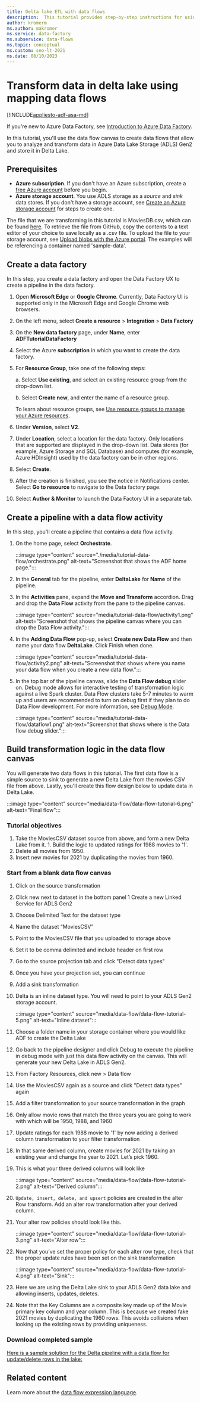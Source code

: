 ```yaml
---
title: Delta lake ETL with data flows
description:  This tutorial provides step-by-step instructions for using data flows to transform and analyze data in delta lake
author: kromerm
ms.author: makromer
ms.service: data-factory
ms.subservice: data-flows
ms.topic: conceptual
ms.custom: seo-lt-2021
ms.date: 08/10/2023
---
```


# Transform data in delta lake using mapping data flows

[!INCLUDE[appliesto-adf-asa-md](includes/appliesto-adf-asa-md.md)]

If you're new to Azure Data Factory, see [Introduction to Azure Data Factory](introduction.md).

In this tutorial, you'll use the data flow canvas to create data flows that allow you to analyze and transform data in Azure Data Lake Storage (ADLS) Gen2 and store it in Delta Lake.

## Prerequisites
* **Azure subscription**. If you don't have an Azure subscription, create a [free Azure account](https://azure.microsoft.com/free/) before you begin.
* **Azure storage account**. You use ADLS storage as a *source* and *sink* data stores. If you don't have a storage account, see [Create an Azure storage account](../storage/common/storage-account-create.md) for steps to create one.

The file that we are transforming in this tutorial is MoviesDB.csv, which can be found [here](https://github.com/kromerm/adfdataflowdocs/blob/master/sampledata/moviesDB2.csv). To retrieve the file from GitHub, copy the contents to a text editor of your choice to save locally as a .csv file. To upload the file to your storage account, see [Upload blobs with the Azure portal](../storage/blobs/storage-quickstart-blobs-portal.md). The examples will be referencing a container named 'sample-data'.

## Create a data factory

In this step, you create a data factory and open the Data Factory UX to create a pipeline in the data factory.

1. Open **Microsoft Edge** or **Google Chrome**. Currently, Data Factory UI is supported only in the Microsoft Edge and Google Chrome web browsers.
1. On the left menu, select **Create a resource** > **Integration** > **Data Factory**
1. On the **New data factory** page, under **Name**, enter **ADFTutorialDataFactory**
1. Select the Azure **subscription** in which you want to create the data factory.
1. For **Resource Group**, take one of the following steps:

    a. Select **Use existing**, and select an existing resource group from the drop-down list.

    b. Select **Create new**, and enter the name of a resource group. 
         
    To learn about resource groups, see [Use resource groups to manage your Azure resources](../azure-resource-manager/management/overview.md). 
1. Under **Version**, select **V2**.
1. Under **Location**, select a location for the data factory. Only locations that are supported are displayed in the drop-down list. Data stores (for example, Azure Storage and SQL Database) and computes (for example, Azure HDInsight) used by the data factory can be in other regions.
1. Select **Create**.
1. After the creation is finished, you see the notice in Notifications center. Select **Go to resource** to navigate to the Data factory page.
1. Select **Author & Monitor** to launch the Data Factory UI in a separate tab.

## Create a pipeline with a data flow activity

In this step, you'll create a pipeline that contains a data flow activity.

1. On the home page, select **Orchestrate**.

   :::image type="content" source="./media/tutorial-data-flow/orchestrate.png" alt-text="Screenshot that shows the ADF home page.":::

1. In the **General** tab for the pipeline, enter **DeltaLake** for **Name** of the pipeline.
1. In the **Activities** pane, expand the **Move and Transform** accordion. Drag and drop the **Data Flow** activity from the pane to the pipeline canvas.

    :::image type="content" source="media/tutorial-data-flow/activity1.png" alt-text="Screenshot that shows the pipeline canvas where you can drop the Data Flow activity.":::
1. In the **Adding Data Flow** pop-up, select **Create new Data Flow** and then name your data flow **DeltaLake**. Click Finish when done.

    :::image type="content" source="media/tutorial-data-flow/activity2.png" alt-text="Screenshot that shows where you name your data flow when you create a new data flow.":::
1. In the top bar of the pipeline canvas, slide the **Data Flow debug** slider on. Debug mode allows for interactive testing of transformation logic against a live Spark cluster. Data Flow clusters take 5-7 minutes to warm up and users are recommended to turn on debug first if they plan to do Data Flow development. For more information, see [Debug Mode](concepts-data-flow-debug-mode.md).

    :::image type="content" source="media/tutorial-data-flow/dataflow1.png" alt-text="Screenshot that shows where is the Data flow debug slider.":::

## Build transformation logic in the data flow canvas

You will generate two data flows in this tutorial. The first data flow is a simple source to sink to generate a new Delta Lake from the movies CSV file from above. Lastly, you'll create this flow design below to update data in Delta Lake.

:::image type="content" source="media/data-flow/data-flow-tutorial-6.png" alt-text="Final flow":::

### Tutorial objectives

1. Take the MoviesCSV dataset source from above, and form a new Delta Lake from it.
1. Build the logic to updated ratings for 1988 movies to '1'.
1. Delete all movies from 1950.
1. Insert new movies for 2021 by duplicating the movies from 1960.

### Start from a blank data flow canvas

1. Click on the source transformation
1. Click new next to dataset in the bottom panel
1  Create a new Linked Service for ADLS Gen2
1. Choose Delimited Text for the dataset type
1. Name the dataset “MoviesCSV” 
1. Point to the MoviesCSV file that you uploaded to storage above
1. Set it to be comma delimited and include header on first row 
1. Go to the source projection tab and click "Detect data types"
1. Once you have your projection set, you can continue 
1. Add a sink transformation
1. Delta is an inline dataset type. You will need to point to your ADLS Gen2 storage account.
   
   :::image type="content" source="media/data-flow/data-flow-tutorial-5.png" alt-text="Inline dataset":::

1. Choose a folder name in your storage container where you would like ADF to create the Delta Lake
1. Go back to the pipeline designer and click Debug to execute the pipeline in debug mode with just this data flow activity on the canvas. This will generate your new Delta Lake in ADLS Gen2.
1. From Factory Resources, click new > Data flow 
1. Use the MoviesCSV again as a source and click "Detect data types" again
1. Add a filter transformation to your source transformation in the graph
1. Only allow movie rows that match the three years you are going to work with which will be 1950, 1988, and 1960
1. Update ratings for each 1988 movie to '1' by now adding a derived column transformation to your filter transformation
1. In that same derived column, create movies for 2021 by taking an existing year and change the year to 2021. Let’s pick 1960.
1. This is what your three derived columns will look like

   :::image type="content" source="media/data-flow/data-flow-tutorial-2.png" alt-text="Derived column":::
   
1. ```Update, insert, delete, and upsert``` policies are created in the alter Row transform. Add an alter row transformation after your derived column.
1. Your alter row policies should look like this.

   :::image type="content" source="media/data-flow/data-flow-tutorial-3.png" alt-text="Alter row":::
   
1. Now that you’ve set the proper policy for each alter row type, check that the proper update rules have been set on the sink transformation

   :::image type="content" source="media/data-flow/data-flow-tutorial-4.png" alt-text="Sink":::
   
1. Here we are using the Delta Lake sink to your ADLS Gen2 data lake and allowing inserts, updates, deletes. 
1. Note that the Key Columns are a composite key made up of the Movie primary key column and year column. This is because we created fake 2021 movies by duplicating the 1960 rows. This avoids collisions when looking up the existing rows by providing uniqueness.

### Download completed sample
[Here is a sample solution for the Delta pipeline with a data flow for update/delete rows in the lake:](https://github.com/kromerm/adfdataflowdocs/blob/master/sampledata/DeltaPipeline.zip)

## Related content

Learn more about the [data flow expression language](data-transformation-functions.md).
